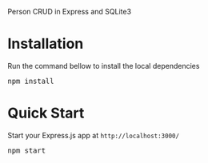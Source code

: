 Person CRUD in Express and SQLite3
<h1>Installation</h1>
<p>Run the command bellow to install the local dependencies
<pre>npm install</pre>
<h1>Quick Start</h1>
<p>Start your Express.js app at <code>http://localhost:3000/</code></p>
<pre>npm start</pre>
